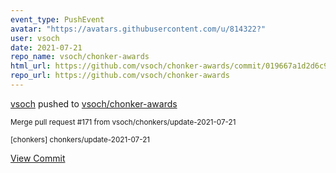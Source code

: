 ```yaml
---
event_type: PushEvent
avatar: "https://avatars.githubusercontent.com/u/814322?"
user: vsoch
date: 2021-07-21
repo_name: vsoch/chonker-awards
html_url: https://github.com/vsoch/chonker-awards/commit/019667a1d2d6c903f408b280759c5414f8a177c3
repo_url: https://github.com/vsoch/chonker-awards
---
```


<a href='https://github.com/vsoch' target='_blank'>vsoch</a> pushed to <a href='https://github.com/vsoch/chonker-awards' target='_blank'>vsoch/chonker-awards</a>

<small>Merge pull request #171 from vsoch/chonkers/update-2021-07-21

[chonkers] chonkers/update-2021-07-21</small>

<a href='https://github.com/vsoch/chonker-awards/commit/019667a1d2d6c903f408b280759c5414f8a177c3' target='_blank'>View Commit</a>